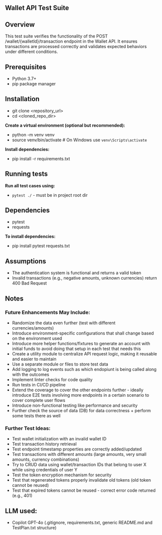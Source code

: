 <h2>Wallet API Test Suite</h2>

## Overview

This test suite verifies the functionality of the POST /wallet/{walletId}/transaction endpoint in the Wallet API. It ensures transactions are processed correctly and validates expected behaviors under different conditions.

## Prerequisites

- Python 3.7+
- pip package manager

## Installation

- git clone <repository_url>
- cd <cloned_repo_dir>

**Create a virtual environment (optional but recommended):**
- python -m venv venv
- source venv/bin/activate  # On Windows use `venv\Scripts\activate`

**Install dependencies:**
- pip install -r requirements.txt

##  Running tests

**Run all test cases using:**
- `pytest ./` - must be in project root dir

## Dependencies
- pytest
- requests

**To install dependencies:**
- pip install pytest requests.txt

## Assumptions

- The authentication system is functional and returns a valid token
- Invalid transactions (e.g., negative amounts, unknown currencies) return 400 Bad Request


## Notes

### **Future Enhancements May Include:**
- Randomize the data even further (test with different currencies/amounts)
- Introduce environment-specific configurations that shall change based on the environment used
- Introduce more helper functions/fixtures to generate an account with initial funds to avoid doing that setup in each test that needs this
- Create a utility module to centralize API request logic, making it reusable and easier to maintain
- Use a separate module or files to store test data
- Add logging to log events such as which endopiunt is being called along with the outcomes 
- Implement linter checks for code quality
- Run tests in CI/CD pipeline
- Extend the coverage to cover the other endpoints further - ideally introduce E2E tests involving more endpoints in a certain scenario to cover complete user flows
- Introduce non-functional testing like performance and security
- Further check the source of data (DB) for data correctness + perform some tests there as well

### **Further Test Ideas:**
- Test wallet initialization with an invalid wallet ID
- Test transaction history retrieval
- Test endpoint timestamp properties are correctly added/updated
- Test transactions with different amounts (large amounts, very small amounts, currency combinations)
- Try to CRUD data using wallet/transaction IDs that belong to user X while using credentials of user Y
- Test the token encryption mechanism for security
- Test that regenerated tokens properly invalidate old tokens (old token cannot be reused)
- Test that expired tokens cannot be reused - correct error code returned (e.g., 401)

## LLM used:
- Copilot GPT-4o (.gitignore, requirements.txt, generic README.md and TestPlan.txt structure)